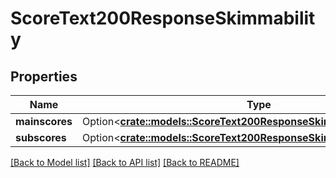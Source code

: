 # ScoreText200ResponseSkimmability

## Properties

Name | Type | Description | Notes
------------ | ------------- | ------------- | -------------
**mainscores** | Option<[**crate::models::ScoreText200ResponseSkimmabilityMainscores**](scoreText_200_response_skimmability_mainscores.md)> |  | [optional]
**subscores** | Option<[**crate::models::ScoreText200ResponseSkimmabilitySubscores**](scoreText_200_response_skimmability_subscores.md)> |  | [optional]

[[Back to Model list]](../README.md#documentation-for-models) [[Back to API list]](../README.md#documentation-for-api-endpoints) [[Back to README]](../README.md)


